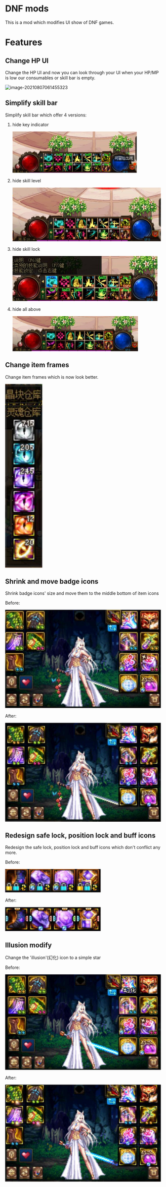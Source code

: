 # DNF mods
This is a mod which modifies UI show of DNF games.

# Features

 

## Change HP UI

Change the HP UI and now you can look through your UI when your HP/MP is low our consumables or skill bar is empty.

![image-20210807061455323](https://github.com/99EricMa/DNFmods/blob/main/images/01.png)



## Simplify skill bar

Simplify skill bar which offer 4 versions:

1. hide key indicator

   ![image-20210807061940248](https://github.com/99EricMa/DNFmods/blob/main/images/02.png)

2. hide skill level

   ![image-20210807061954583](https://github.com/99EricMa/DNFmods/blob/main/images/03.png)

3. hide skill lock

   ![image-20210807062011024](https://github.com/99EricMa/DNFmods/blob/main/images/04.png)

4. hide all above

   ![image-20210807062022134](https://github.com/99EricMa/DNFmods/blob/main/images/05.png)

   

## Change item frames

Change item frames which is now look better.

![image-20210807063239790](https://github.com/99EricMa/DNFmods/blob/main/images/06.png)



## Shrink and move badge icons

Shrink badge icons' size and move them to the middle bottom of item icons

Before:

![image-20210807062311752](https://github.com/99EricMa/DNFmods/blob/main/images/07.png)

After:

![image-20210807062322211](https://github.com/99EricMa/DNFmods/blob/main/images/08.png)



## Redesign safe lock, position lock and buff icons

Redesign the safe lock, position lock and buff icons which don't conflict any more.

Before:

![image-20210807062747106](https://github.com/99EricMa/DNFmods/blob/main/images/09.png)

After:

![image-20210807062800906](https://github.com/99EricMa/DNFmods/blob/main/images/10.png)

## Illusion modify

Change the 'illusion'(幻化) icon to a simple star

Before:

![image-20210807063011526](https://github.com/99EricMa/DNFmods/blob/main/images/11.png)

 After:

![image-20210807063021829](https://github.com/99EricMa/DNFmods/blob/main/images/12.png)

